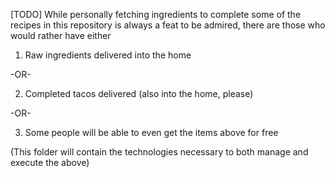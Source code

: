 [TODO] 
While personally fetching ingredients to complete some of the recipes in this repository is always a feat to be admired, there are those who would rather have either

1. Raw ingredients delivered into the home

-OR-

2. Completed tacos delivered (also into the home, please)

-OR-

3. Some people will be able to even get the items above for free

(This folder will contain the technologies necessary to both manage and execute the above)
